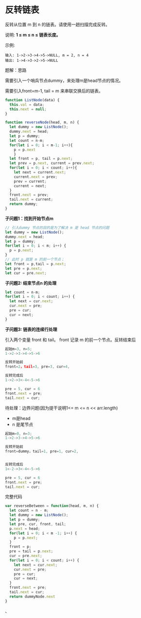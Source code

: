 # 反转链表

反转从位置 m 到 n 的链表。请使用一趟扫描完成反转。

说明:
**1 ≤ m ≤ n ≤ 链表长度。**

示例:

```
输入: 1->2->3->4->5->NULL, m = 2, n = 4
输出: 1->4->3->2->5->NULL
```



题解：思路

需要引入一个哨兵节点dummy，来处理m是head节点的情况。

需要引入front=m-1, tail = m 来串联交换后的链表。



```js
function ListNode(data) {
  this.val = data;
  this.next = null;
}

function reverseNode(head, m, n) {
  let dummy = new ListNode();
  dummy.next = head;
  let p = dummy;
  let count = n-m;
  for(let i = 0; i < m-1; i++){
    p = p.next
	}
  let front = p, tail = p.next;
  let prev = p.next, current = prev.next;
  for(let i = 0; i < count; i++){
    let next = current.next;
    current.next = prev;
    prev = current;
    current = next;
  }
  front.next = prev;
  tail.next = current; 
  return dummy;
}
```







**子问题1：找到开始节点m**

```js
// 引入dummy 节点的目的是为了解决 m 是 head 节点的问题
let dummy = new ListNode();
dummy.next = head;
let p = dummy;
for(let i = 0; i < m; i++) {
  p = p.next;
}
// 此时 p 就是 m 的前一个节点；
let front = p,tail = p.next;
let pre = p.next;
let cur = pre.next;
```



**子问题2:  结束节点n 的处理**

```js
let count = n-m;
for(let i = 0; i < count; i++) {
  let next = cur.next;
  cur.next = pre;
  pre = cur;
  cur = next;
}
```



**子问题3: 链表的连续行处理**

引入两个变量 front 和 tail。 front 记录 m 的前一个节点。反转结束后

```js
起始m=3, n=5;
1->2->3->4->5->6

反转开始前
front=2，tail=3, pre=3, cur=4,

反转完成后	
1->2->3<-4<-5->6

pre = 5, cur = 6
front.next = pre;
tail.next = cur;
```



待处理：边界问题(因为提干说明1<= m <= n << arr.length)

- m是head
- n 是尾节点

```js
起始m=0, n=3;
1->2->3->4->5->6

反转开始前
front=dummy，tail=1, pre=1, cur=2,


反转完成后	
1<-2->3<-4<-5->6

pre = 5, cur = 6
front.next = pre;
tail.next = cur;
```







完整代码

```js
var reverseBetween = function(head, m, n) {
  let count = n - m;
  let dummy = new ListNode();
  let p = dummy;
  let pre, cur, front, tail;
  p.next = head;
  for(let i = 0; i < m -1; i++) {
    p = p.next;
  }
  front = p;
  pre = tail = p.next;
  cur = pre.next;
  for(let i = 0; i < count; i++) {
    let next = cur.next;
    cur.next = pre;
    pre = cur;
    cur = next;
  }
  front.next = pre;
  tail.next = cur;
  return dummyNode.next
}
```



、

